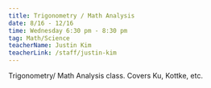 ```yaml
---
title: Trigonometry / Math Analysis
date: 8/16 - 12/16
time: Wednesday 6:30 pm - 8:30 pm
tag: Math/Science
teacherName: Justin Kim
teacherLink: /staff/justin-kim
---
```


Trigonometry/ Math Analysis class. Covers Ku, Kottke, etc.
